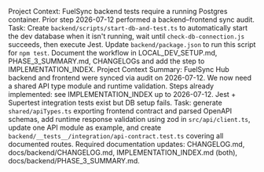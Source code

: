 Project Context: FuelSync backend tests require a running Postgres container. Prior step 2026-07-12 performed a backend–frontend sync audit.
Task: Create `backend/scripts/start-db-and-test.ts` to automatically start the dev database when it isn't running, wait until `check-db-connection.js` succeeds, then execute Jest. Update `backend/package.json` to run this script for `npm test`. Document the workflow in LOCAL_DEV_SETUP.md, PHASE_3_SUMMARY.md, CHANGELOGs and add the step to IMPLEMENTATION_INDEX.
Project Context Summary: FuelSync Hub backend and frontend were synced via audit on 2026-07-12. We now need a shared API type module and runtime validation.
Steps already implemented: see IMPLEMENTATION_INDEX up to 2026-07-12. Jest + Supertest integration tests exist but DB setup fails.
Task: generate `shared/apiTypes.ts` exporting frontend contract and parsed OpenAPI schemas, add runtime response validation using zod in `src/api/client.ts`, update one API module as example, and create `backend/__tests__/integration/api-contract.test.ts` covering all documented routes.
Required documentation updates: CHANGELOG.md, docs/backend/CHANGELOG.md, IMPLEMENTATION_INDEX.md (both), docs/backend/PHASE_3_SUMMARY.md.
